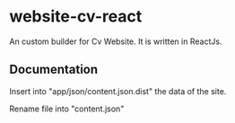 # website-cv-react
An custom builder for Cv Website. It is written in ReactJs.

## Documentation
Insert into "app/json/content.json.dist" the data of the site.

Rename file into "content.json"
